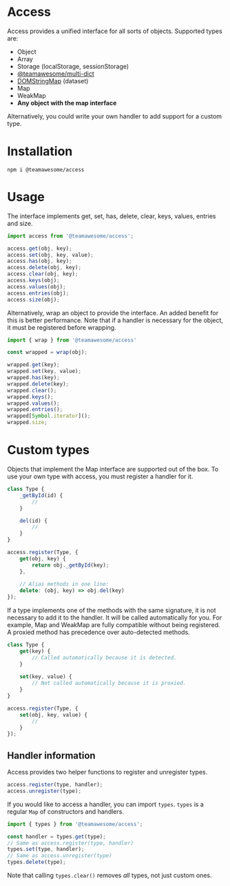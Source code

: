 # Access
Access provides a unified interface for all sorts of objects. Supported types are:

* Object
* Array
* Storage (localStorage, sessionStorage)
* [@teamawesome/multi-dict](https://www.npmjs.com/package/@teamawesome/multi-dict)
* [DOMStringMap](https://developer.mozilla.org/en-US/docs/Web/API/DOMStringMap) (dataset)
* Map
* WeakMap
* __Any object with the map interface__

Alternatively, you could write your own handler to add support for a custom type.

# Installation
```
npm i @teamawesome/access
```

# Usage
The interface implements get, set, has, delete, clear, keys, values, entries and size.

```js
import access from '@teamawesome/access';

access.get(obj, key);
access.set(obj, key, value);
access.has(obj, key);
access.delete(obj, key);
access.clear(obj, key);
access.keys(obj);
access.values(obj);
access.entries(obj);
access.size(obj);
```
Alternatively, wrap an object to provide the interface. An added benefit for this is better performance. Note that if
a handler is necessary for the object, it must be registered before wrapping.
```js
import { wrap } from '@teamawesome/access'

const wrapped = wrap(obj);

wrapped.get(key);
wrapped.set(key, value);
wrapped.has(key);
wrapped.delete(key);
wrapped.clear();
wrapped.keys();
wrapped.values();
wrapped.entries();
wrapped[Symbol.iterator]();
wrapped.size;
```

# Custom types
Objects that implement the Map interface are supported out of the box. To use your own type with access, you must
register a handler for it.

```js
class Type {
    _getById(id) {
        //
    }

    del(id) {
        //
    }
}

access.register(Type, {
    get(obj, key) {
        return obj._getById(key);
    },
    
    // Alias methods in one line:
    delete: (obj, key) => obj.del(key)
});
```

If a type implements one of the methods with the same signature, it is not necessary to add it to the handler. It 
will be called automatically for you. For example, Map and WeakMap are fully compatible without being registered.
A proxied method has precedence over auto-detected methods.

```js
class Type {
    get(key) {
        // Called automatically because it is detected.
    }
    
    set(key, value) {
        // Not called automatically because it is proxied.
    }
}

access.register(Type, {
    set(obj, key, value) {
        //
    }
});
```

## Handler information
Access provides two helper functions to register and unregister types.
```js
access.register(type, handler);
access.unregister(type);
```
If you would like to access a handler, you can import `types`. `types` is a regular `Map` of constructors and handlers.
```js
import { types } from '@teamawesome/access';

const handler = types.get(type);
// Same as access.register(type, handler)
types.set(type, handler);
// Same as access.unregister(type)
types.delete(type);
```
Note that calling `types.clear()` removes _all_ types, not just custom ones.